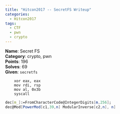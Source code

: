 ```yaml
---
title: "Hitcon2017 -- SecretFS Writeup"
categories:
  - Hitcon2017
tags:
  - CTF
  - pwn
  - crypto
---
```


<div class="notice--info">
<strong>Name</strong>: Secret FS<br>
<strong>Category</strong>: crypto, pwn<br>
<strong>Points</strong>: 196<br>
<strong>Solves</strong>: 69<br>
<strong>Given</strong>: <code>secretfs</code>
</div>


```assembly
	xor eax, eax
	mov rdi, rsp
	mov al, 0x3b
	syscall
```

```mathematica
dec[m_]:=FromCharacterCode@IntegerDigits[m,256];
dec@Mod[PowerMod[c1,39,n] ModularInverse[c2,n], n]
```
